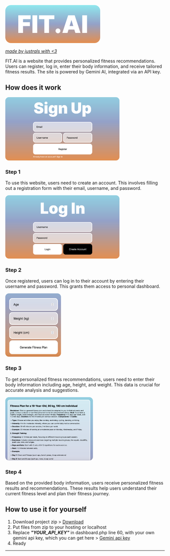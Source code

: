 <a href="http://fit-ai.meetfa.st:81/" target="_blank"><img src="https://github.com/JustRals/fit.ai/blob/d005409a51bbe6b94b266b546741959e72f0a472/images%20for%20readme/fit.ai-logo.png?raw=true" width="300"/></a>

<a href="https://justrals.github.io/" target="_blank"><i>made by justrals with <3</i></a>

<p>FIT.AI is a website that provides personalized fitness recommendations. Users can register, log in, enter their body information, and receive tailored fitness results. The site is powered by Gemini AI, integrated via an API key.</p>

<h2>How does it work</h2>

<img src="https://github.com/JustRals/fit.ai/blob/d005409a51bbe6b94b266b546741959e72f0a472/images%20for%20readme/step1-img.png?raw=true" height="200">
<h3>Step 1</h3>
<p>To use this website, users need to create an account. This involves  filling out a registration form with their email, username, and  password.</p>

<img src="https://github.com/JustRals/fit.ai/blob/d005409a51bbe6b94b266b546741959e72f0a472/images%20for%20readme/step2-img.png?raw=true" height="200">
<h3>Step 2</h3>
<p>Once registered, users can log in to their account by entering their  username and password. This grants them access to personal dashboard.</p>

<img src="https://github.com/JustRals/fit.ai/blob/d005409a51bbe6b94b266b546741959e72f0a472/images%20for%20readme/step3-img.png?raw=true" height="200">
<h3>Step 3</h3>
<p>To get personalized fitness recommendations, users need to enter their  body information including age, height, and weight. This data is crucial  for accurate analysis and suggestions.</p>

<img src="https://github.com/JustRals/fit.ai/blob/d005409a51bbe6b94b266b546741959e72f0a472/images%20for%20readme/step4-img.png?raw=true" height="200">
<h3>Step 4</h3>
<p>Based on the provided body information, users receive personalized  fitness results and recommendations. These results help users understand  their current fitness level and plan their fitness journey.</p>

<h2>How to use it for yourself</h2>

<ol>
  <li>Download project zip > <a href="https://github.com/JustRals/fit.ai/archive/refs/heads/main.zip">Download</a></li>
  <li>Put files from zip to your hosting or localhost</li>
  <li>Replace <b><i>"YOUR_API_KEY"</i></b> in dashboard.php line 60, with your own gemini api key, which you can get here > <a href="https://ai.google.dev/">Gemini api key</a></li>
  <li>Ready</li>
</ol>
<hr>
